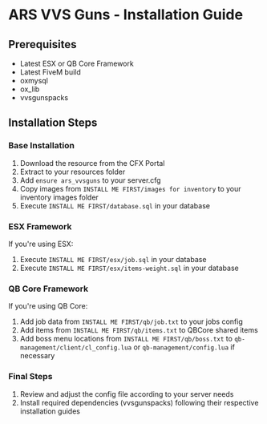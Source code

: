 # ARS VVS Guns - Installation Guide

## Prerequisites
- Latest ESX or QB Core Framework
- Latest FiveM build
- oxmysql
- ox_lib
- vvsgunspacks

## Installation Steps

### Base Installation
1. Download the resource from the CFX Portal
2. Extract to your resources folder
3. Add `ensure ars_vvsguns` to your server.cfg
4. Copy images from `INSTALL ME FIRST/images for inventory` to your inventory images folder
5. Execute `INSTALL ME FIRST/database.sql` in your database

### ESX Framework
If you're using ESX:
1. Execute `INSTALL ME FIRST/esx/job.sql` in your database
2. Execute `INSTALL ME FIRST/esx/items-weight.sql` in your database

### QB Core Framework
If you're using QB Core:
1. Add job data from `INSTALL ME FIRST/qb/job.txt` to your jobs config
2. Add items from `INSTALL ME FIRST/qb/items.txt` to QBCore shared items
3. Add boss menu locations from `INSTALL ME FIRST/qb/boss.txt` to `qb-management/client/cl_config.lua` or `qb-management/config.lua` if necessary


### Final Steps
1. Review and adjust the config file according to your server needs
2. Install required dependencies (vvsgunspacks) following their respective installation guides